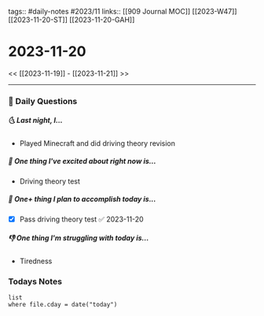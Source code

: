 tags:: #daily-notes #2023/11 
links:: [[909 Journal MOC]] [[2023-W47]] [[2023-11-20-ST]] [[2023-11-20-GAH]]
# 2023-11-20

<< [[2023-11-19]] - [[2023-11-21]] >>

---
### 📅 Daily Questions
##### 🌜 Last night, I...
- Played Minecraft and did driving theory revision

##### 🙌 One thing I've excited about right now is...
- Driving theory test

##### 🚀 One+ thing I plan to accomplish today is...
- [x] Pass driving theory test ✅ 2023-11-20

##### 👎 One thing I'm struggling with today is...
- Tiredness

### Todays Notes
```dataview
list 
where file.cday = date("today")
```
